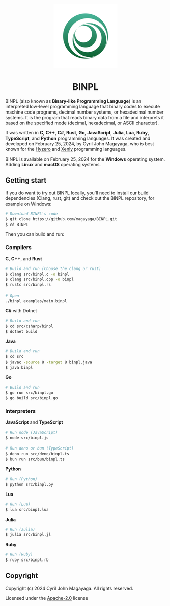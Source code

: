 <p align="center">
  <a href="https://github.com/Magayaga/CyNeo">
    <img src="assets/logo.svg" width="200" height="200">
  </a>
</p>

<h1 align="center">BINPL</h1>

BINPL (also known as **Binary-like Programming Language**) is an interpreted low-level programming language that binary codes to execute machine code programs, decimal number systems, or hexadecimal number systems. It is the program that reads binary data from a file and interprets it based on the specified mode (decimal, hexadecimal, or ASCII character).

It was written in **C**, **C++**, **C#**, **Rust**, **Go**, **JavaScript**, **Julia**, **Lua**, **Ruby**, **TypeScript**, and **Python** programming languages. It was created and developed on February 25, 2024, by Cyril John Magayaga, who is best known for the [Hyzero](https://github.com/magayaga/hyzero) and [Xenly](https://github.com/magayaga/xenly) programming languages.

BINPL is available on February 25, 2024 for the **Windows** operating system. Adding **Linux** and **macOS** operating systems.

## Getting start

If you do want to try out BINPL locally, you'll need to install our build dependencies (Clang, rust, git) and check out the BINPL repository, for example on Windows:

```bash
# Download BINPL's code
$ git clone https://github.com/magayaga/BINPL.git
$ cd BINPL
```

Then you can build and run:

### Compilers

**C**, **C++**, and **Rust**
```bash
# Build and run (Choose the clang or rust)
$ clang src/binpl.c -o binpl
$ clang src/binpl.cpp -o binpl
$ rustc src/binpl.rs

# Open
./binpl examples/main.binpl
```

**C#** with Dotnet
```bash
# Build and run
$ cd src/csharp/binpl
$ dotnet build
```

**Java**
```bash
# Build and run
$ cd src
$ javac -source 8 -target 8 binpl.java
$ java binpl
```

**Go**
```bash
# Build and run
$ go run src/binpl.go
$ go build src/binpl.go
```

### Interpreters

**JavaScript** and **TypeScript**
```bash
# Run node (JavaScript)
$ node src/binpl.js

# Run deno or bun (TypeScript)
$ deno run src/deno/binpl.ts
$ bun run src/bun/binpl.ts
```

**Python**
```bash
# Run (Python)
$ python src/binpl.py
```

**Lua**
```bash
# Run (Lua)
$ lua src/binpl.lua
```

**Julia**
```bash
# Run (Julia)
$ julia src/binpl.jl
```

**Ruby**
```bash
# Run (Ruby)
$ ruby src/binpl.rb
```

## Copyright

Copyright (c) 2024 Cyril John Magayaga. All rights reserved.

Licensed under the [Apache-2.0](LICENSE) license
